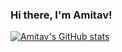 ### Hi there, I'm Amitav!

[![Amitav's GitHub stats](https://github-readme-stats.vercel.app/api?username=anott03&count_private=true&show_icons=true&theme=transparent)](https://github.com/anuraghazra/github-readme-stats)
<!--
**anott03/anott03** is a ✨ _special_ ✨ repository because its `README.md` (this file) appears on your GitHub profile.

Here are some ideas to get you started:

- 🔭 I’m currently working on ...
- 🌱 I’m currently learning ...
- 👯 I’m looking to collaborate on ...
- 🤔 I’m looking for help with ...
- 💬 Ask me about ...
- 📫 How to reach me: ...
- 😄 Pronouns: ...
- ⚡ Fun fact: ...
-->
